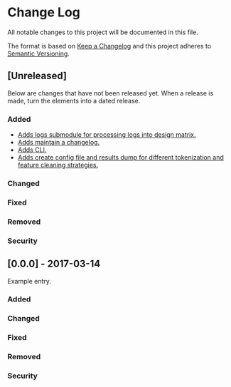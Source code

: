# Change Log
All notable changes to this project will be documented in this file.
 
The format is based on [Keep a Changelog](http://keepachangelog.com/)
and this project adheres to [Semantic Versioning](http://semver.org/).
 
## [Unreleased] 

Below are changes that have not been released yet. When a release is made, turn the elements into a dated release.

### Added

- [Adds logs submodule for processing logs into design matrix.](https://github.com/big-c-note/anom/issues/6) 
- [Adds maintain a changelog.](https://github.com/big-c-note/anom/issues/4)
- [Adds CLI.](https://github.com/big-c-note/anom/issues/9)
- [Adds create config file and results dump for different tokenization and feature cleaning strategies.](https://github.com/big-c-note/anom/issues/5)
 
### Changed
 
### Fixed
 
### Removed

### Security

## [0.0.0] - 2017-03-14

Example entry.
 
### Added
   
### Changed
 
### Fixed

### Removed 

### Security

